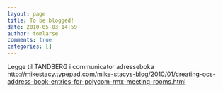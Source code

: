 ```yaml
---
layout: page
title: To be blogged!
date: 2010-05-03 14:59
author: tomlarse
comments: true
categories: []
---
```

Legge til TANDBERG i communicator adresseboka
<a href="http://mikestacy.typepad.com/mike-stacys-blog/2010/01/creating-ocs-address-book-entries-for-polycom-rmx-meeting-rooms.html">http://mikestacy.typepad.com/mike-stacys-blog/2010/01/creating-ocs-address-book-entries-for-polycom-rmx-meeting-rooms.html</a>
